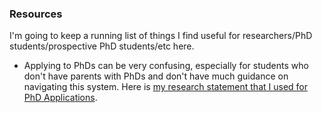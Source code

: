 ### Resources

I'm going to keep a running list of things I find useful for researchers/PhD students/prospective PhD students/etc here. 

- Applying to PhDs can be very confusing, especially for students who don't have parents with PhDs and don't have much guidance on navigating this system. Here is [my research statement that I used for PhD Applications](link). 
